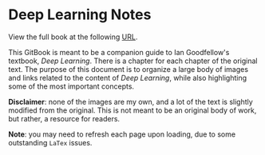 # Deep Learning Notes

View the full book at the following [URL](https://mwalczyk.gitbooks.io/deep-learning/content/).

This GitBook is meant to be a companion guide to Ian Goodfellow's textbook, _Deep Learning_. There is a chapter for each chapter of the original text. The purpose of this document is to organize a large body of images and links related to the content of _Deep Learning_, while also highlighting some of the most important concepts.

**Disclaimer**: none of the images are my own, and a lot of the text is slightly modified from the original. This is not meant to be an original body of work, but rather, a resource for readers.

**Note**: you may need to refresh each page upon loading, due to some outstanding `LaTex` issues.


